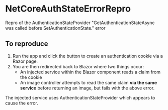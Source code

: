 # NetCoreAuthStateErrorRepro
Repro of the AuthenticationStateProvider "GetAuthenticationStateAsync was called before SetAuthenticationState." error

To reproduce
--

 1. Run the app and click the button to create an authentication cookie via a Razor page.
 2. You are then redirected back to Blazor where two things occur:
    - An injected service within the Blazor component reads a claim from the cookie
    - An image controller attempts to read the same claim **via the same service** before returning an image, but fails with the above error.
 
 The injected service uses AuthenticationStateProvider which appears to cause the error.
